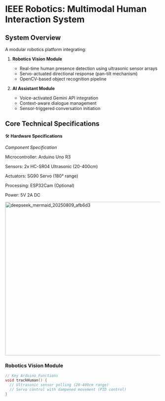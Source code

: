 # IEEE Robotics: Multimodal Human Interaction System

## System Overview
A modular robotics platform integrating:
1. **Robotics Vision Module**  
   - Real-time human presence detection using ultrasonic sensor arrays  
   - Servo-actuated directional response (pan-tilt mechanism)  
   - OpenCV-based object recognition pipeline  

2. **AI Assistant Module**  
   - Voice-activated Gemini API integration  
   - Context-aware dialogue management  
   - Sensor-triggered conversation initiation  

## Core Technical Specifications
🛠️ **Hardware Specifications**

*Component	Specification*

Microcontroller:	Arduino Uno R3

Sensors:	2x HC-SR04 Ultrasonic (20-400cm)

Actuators:	SG90 Servo (180° range)

Processing:	ESP32Cam (Optional)

Power:	5V 2A DC

<img width="1262" height="500" alt="deepseek_mermaid_20250809_afb6d3" src="https://github.com/user-attachments/assets/cae07a88-600c-45a8-8c2a-9173582b3567" />

### Robotics Vision Module
```c
// Key Arduino Functions
void trackHuman() {
  // Ultrasonic sensor polling (20-400cm range)
  // Servo control with dampened movement (PID control)
}

